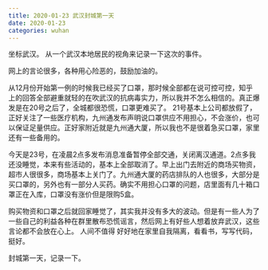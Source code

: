 ```yaml
---
title: 2020-01-23 武汉封城第一天
date: 2020-01-23
categories: wuhan
---
```


坐标武汉。
从一个武汉本地居民的视角来记录一下这次的事件。

<!-- more -->

网上的言论很多，各种用心险恶的，鼓励加油的。

从12月份开始第一例的时候我已经买了口罩，那时候全部都在说可控可控，知乎上的回答全部避重就轻的在吹武汉的抗病毒实力，所以我并不怎么相信的。真正爆发是在20号之后了，全城都很恐慌，口罩更难买了。
21号基本上公司都放假了，正好关注了一些医疗机构，九州通发布声明说口罩供应不用担心，不会涨价，也可以保证足量供应。正好家附近就是九州通大厦，所以我也不是很着急买口罩，家里还有一些备用的。

今天是23号，在凌晨2点多发布消息准备暂停全部交通，关闭离汉通道。2点多我还没睡觉，本来有些活动的，基本上全部取消了。早上出门去附近的商场买物资，超市人很很多，商场基本上关门了。九州通大厦的药店排队的人也很多，大部分是买口罩的，另外也有一部分人买药。确实不用担心口罩的问题，店里面有几十箱口罩正在入库，口罩没有涨价但是限购5盒。

购买物资和口罩之后就回家睡觉了，其实我并没有多大的波动。但是有一些人为了一些自己的利益各种在群里散布恐慌谣言，然后网上有好些人想着放弃武汉，这些言论都不会放在心上。
人间不值得
好好地在家里自我隔离，看看书，写写代码，挺好。

封城第一天，记录一下。